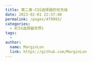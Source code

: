 ```yaml
---
title: 第二章-CSS选择器的优先级
date: 2023-02-01 22:37:40
permalink: /pages/4f9993/
categories:
  - 《CSS选择器世界》
tags:
  -
author:
  name: MarginLon
  link: https://github.com/MarginLon
---
```

